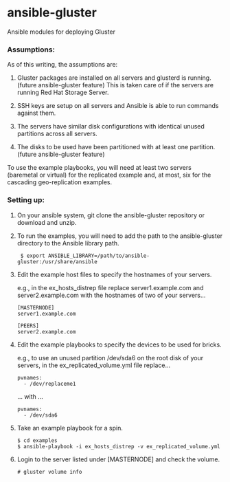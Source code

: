 ansible-gluster
===============

Ansible modules for deploying Gluster

### Assumptions:

As of this writing, the assumptions are:

1. Gluster packages are installed on all servers and glusterd is running. (future ansible-gluster feature)
      This is taken care of if the servers are running Red Hat Storage Server.

2. SSH keys are setup on all servers and Ansible is able to run commands against them.

3. The servers have similar disk configurations with identical unused partitions across all servers.

4. The disks to be used have been partitioned with at least one partition. (future ansible-gluster feature)

To use the example playbooks, you will need at least two servers (baremetal or virtual) for the replicated example and, at most, six for the cascading geo-replication examples.

### Setting up:

1. On your ansible system, git clone the ansible-gluster repository or download and unzip.

2. To run the examples, you will need to add the path to the ansible-gluster directory to the Ansible library path.

    ```
     $ export ANSIBLE_LIBRARY=/path/to/ansible-gluster:/usr/share/ansible
    ```

3. Edit the example host files to specify the hostnames of your servers.

      e.g., in the ex_hosts_distrep file replace server1.example.com and server2.example.com with the hostnames of two of your servers...

    ```
    [MASTERNODE]
    server1.example.com

    [PEERS]
    server2.example.com
    ```

4. Edit the example playbooks to specify the devices to be used for bricks.

    e.g., to use an unused partition /dev/sda6 on the root disk of your servers, in the ex_replicated_volume.yml file replace...

    ```
    pvnames:
      - /dev/replaceme1
    ```

    ... with ...

    ```
    pvnames:
      - /dev/sda6
    ```

5. Take an example playbook for a spin.

    ```
    $ cd examples
    $ ansible-playbook -i ex_hosts_distrep -v ex_replicated_volume.yml
    ```

6. Login to the server listed under [MASTERNODE] and check the volume.

    ```
    # gluster volume info
    ```
